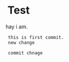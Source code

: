 #   Test



      hay i am.
      
      this is first commit.
      new change 
     
      commit chnage

